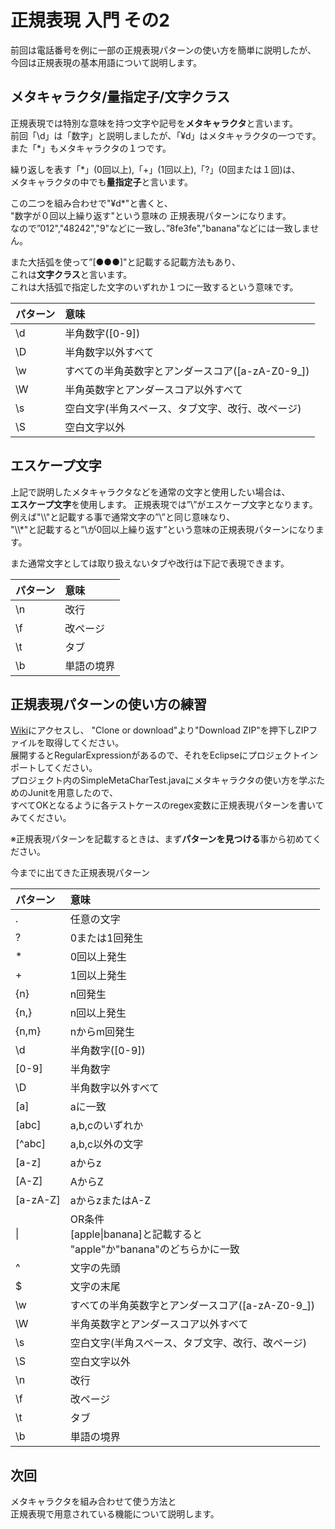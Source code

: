 # 正規表現 入門 その2
前回は電話番号を例に一部の正規表現パターンの使い方を簡単に説明したが、  
今回は正規表現の基本用語について説明します。

## メタキャラクタ/量指定子/文字クラス
正規表現では特別な意味を持つ文字や記号を**メタキャラクタ**と言います。  
前回「\d」は「数字」と説明しましたが、「¥d」はメタキャラクタの一つです。  
また「\*」もメタキャラクタの１つです。 


繰り返しを表す「\*」(0回以上),「+」(1回以上),「?」(0回または１回)は、  
メタキャラクタの中でも**量指定子**と言います。  

この二つを組み合わせで"¥d*"と書くと、  
"数字が０回以上繰り返す"という意味の
正規表現パターンになります。  
なので”012","48242","9"などに一致し、”8fe3fe","banana"などには一致しません。  

また大括弧を使って”[●●●]"と記載する記載方法もあり、  
これは**文字クラス**と言います。  
これは大括弧で指定した文字のいずれか１つに一致するという意味です。


| パターン               | 意味              |
|:--------------------|:------------------|
| \d | 半角数字([0-9]) |
| \D | 半角数字以外すべて |
| \w | すべての半角英数字とアンダースコア([a-zA-Z0-9_]) |
| \W | 半角英数字とアンダースコア以外すべて |
| \s | 空白文字(半角スペース、タブ文字、改行、改ページ) |
| \S | 空白文字以外 |

## エスケープ文字
上記で説明したメタキャラクタなどを通常の文字と使用したい場合は、   
**エスケープ文字**を使用します。
正規表現では”\”がエスケープ文字となります。  
例えば"\\\\"と記載する事で通常文字の”\”と同じ意味なり、  
"\\\\*"と記載すると”\が0回以上繰り返す”という意味の正規表現パターンになります。

また通常文字としては取り扱えないタブや改行は下記で表現できます。

| パターン               | 意味              |
|:--------------------|:------------------|
| \n | 改行 |
| \f | 改ページ |
| \t | タブ |
| \b | 単語の境界 | 

## 正規表現パターンの使い方の練習
[Wiki](https://github.com/TechInfosAny/RegularExpression)にアクセスし、
"Clone or download"より"Download ZIP"を押下しZIPファイルを取得してください。  
展開するとRegularExpressionがあるので、それをEclipseにプロジェクトインポートしてください。  
プロジェクト内のSimpleMetaCharTest.javaにメタキャラクタの使い方を学ぶためのJunitを用意したので、  
すべてOKとなるように各テストケースのregex変数に正規表現パターンを書いてみてください。

※正規表現パターンを記載するときは、まず**パターンを見つける**事から初めてください。

今までに出てきた正規表現パターン

| パターン               | 意味              |
|:--------------------|:------------------|
| .                   | 任意の文字          | 
| ?                   | 0または1回発生        |
| *                   | 0回以上発生          |
| +                   | 1回以上発生         |
| {n}                 | n回発生            |
| {n,}                | n回以上発生         |
| {n,m}               | nからm回発生　　　    　|
| \d | 半角数字([0-9]) |
| [0-9]               | 半角数字               |
| \D | 半角数字以外すべて |
| [a]                 | aに一致
| [abc]               | a,b,cのいずれか      |
| [^abc]              | a,b,c以外の文字    |
| [a-z]               | aからz              |
| [A-Z]               | AからZ              |
| [a-zA-Z]            | aからzまたはA-Z　　    　|
| &#124;                   | OR条件<br> [apple&#124;banana]と記載すると<br>"apple"か"banana"のどちらかに一致　|
| ^                   | 文字の先頭           |
| $                   | 文字の末尾           |
| \w | すべての半角英数字とアンダースコア([a-zA-Z0-9_]) |
| \W | 半角英数字とアンダースコア以外すべて |
| \s | 空白文字(半角スペース、タブ文字、改行、改ページ) |
| \S | 空白文字以外 |
| \n | 改行 |
| \f | 改ページ |
| \t | タブ |
| \b | 単語の境界 | 

## 次回
メタキャラクタを組み合わせて使う方法と  
正規表現で用意されている機能について説明します。

	